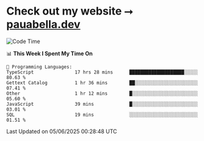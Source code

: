 # Check out my website ⭢ [pauabella.dev](https://pauabella.dev)

<!--START_SECTION:waka-->
![Code Time](http://img.shields.io/badge/Code%20Time-4%2C502%20hrs%2023%20mins-blue)

📊 **This Week I Spent My Time On** 

```text
💬 Programming Languages: 
TypeScript               17 hrs 28 mins      ████████████████████░░░░░   80.63 % 
Gettext Catalog          1 hr 36 mins        ██░░░░░░░░░░░░░░░░░░░░░░░   07.41 % 
Other                    1 hr 12 mins        █░░░░░░░░░░░░░░░░░░░░░░░░   05.60 % 
JavaScript               39 mins             █░░░░░░░░░░░░░░░░░░░░░░░░   03.01 % 
SQL                      19 mins             ░░░░░░░░░░░░░░░░░░░░░░░░░   01.51 % 
```


 Last Updated on 05/06/2025 00:28:48 UTC
<!--END_SECTION:waka-->
